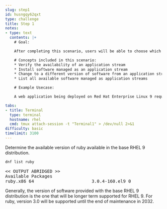 ```yaml
---
slug: step1
id: husngqy62qxt
type: challenge
title: Step 1
notes:
- type: text
  contents: |+
    # Goal:

    After completing this scenario, users will be able to choose which version of a software package is enabled on a system from an application stream.

    # Concepts included in this scenario:
    * Verify the availability of an application stream
    * Install software managed as an application stream
    * Change to a different version of software from an application stream
    * List all available software managed as application streams

    # Example Usecase:

    A web application being deployed on Red Hat Enterprise Linux 9 requires ruby version 3.0.  Later, the application is updated and requires ruby version 3.1 be available on the machine.

tabs:
- title: Terminal
  type: terminal
  hostname: rhel
  cmd: tmux attach-session -t "Terminal1" > /dev/null 2>&1
difficulty: basic
timelimit: 3100
---
```

Determine the available version of ruby available in the base RHEL 9 distribution.

```bash
dnf list ruby
```

<pre class=file>
<< OUTPUT ABRIDGED >>
Available Packages
ruby.x86_64                      3.0.4-160.el9_0                      rhel-9-for-x86_64-appstream-rpms
</pre>

Generally, the version of software provided with the base RHEL 9 distribution is the one that will be longer term supported for RHEL 9. For ruby, version 3.0 will be supported until the end of maintenance in 2032.

